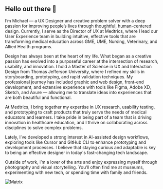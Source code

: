 ## Hello out there 👋

I’m Michael — a UX Designer and creative problem solver with a deep passion for improving people’s lives through thoughtful, human-centered design. Currently, I serve as the Director of UX at Medtrics, where I lead our User Experience team in building intuitive, effective tools that are transforming medical education across GME, UME, Nursing, Veterinary, and Allied Health programs.

Design has always been at the heart of my life. What began as a creative passion has evolved into a purposeful career at the intersection of research, usability, and innovation. I hold a Master of Science in UX and Interaction Design from Thomas Jefferson University, where I refined my skills in storyboarding, prototyping, and rapid validation techniques. My professional journey has included graphic and web design, front-end development, and extensive experience with tools like Figma, Adobe XD, Sketch, and Axure — allowing me to translate ideas into experiences that are both beautiful and functional.

At Medtrics, I bring together my expertise in UX research, usability testing, and prototyping to craft products that truly serve the needs of medical educators and learners. I take pride in being part of a team that is driving innovation in healthcare education, and I thrive on collaborating across disciplines to solve complex problems.

Lately, I’ve developed a strong interest in AI-assisted design workflows, exploring tools like Cursor and GitHub CLI to enhance prototyping and development processes. I believe that staying curious and adaptable is key to being an effective designer in today's fast-changing tech landscape.

Outside of work, I’m a lover of the arts and enjoy expressing myself through photography and visual storytelling. You’ll often find me at museums, experimenting with new tech, or spending time with family and friends.

![Matrix](https://wmmichaelcrook.com/images/matrix.png)